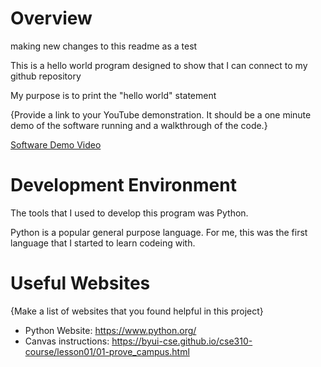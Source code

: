 # Overview

making new changes to this readme as a test

This is a hello world program designed to show that I can connect to my github repository

My purpose is to print the "hello world" statement

{Provide a link to your YouTube demonstration.  It should be a one minute demo of the software running and a walkthrough of the code.}

[Software Demo Video](http://youtube.link.goes.here)

# Development Environment

The tools that I used to develop this program was Python.

Python is a popular general purpose language. For me, this was the first language that I started to learn codeing with.

# Useful Websites

{Make a list of websites that you found helpful in this project}
* Python Website: https://www.python.org/
* Canvas instructions: https://byui-cse.github.io/cse310-course/lesson01/01-prove_campus.html